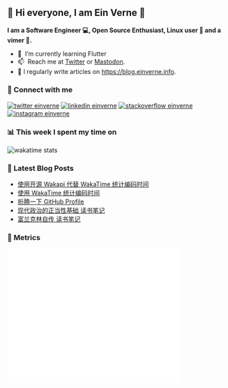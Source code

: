 ## 👋 Hi everyone, I am Ein Verne 👋

**I am a Software Engineer 💻, Open Source Enthusiast, Linux user :penguin: and a vimer :man:.**

- 🌱 &nbsp;I’m currently learning Flutter
- 📫 &nbsp;Reach me at [Twitter](https://twitter.com/einverne) or <a rel="me" href="https://m.gtk.pw/@einverne">Mastodon</a>.
- 📝 I regularly write articles on <https://blog.einverne.info>.


### 🔗 Connect with me
<a href="https://twitter.com/einverne" target="_blank"><img align="center" src="https://raw.githubusercontent.com/rahuldkjain/github-profile-readme-generator/master/src/images/icons/Social/twitter.svg" alt="twitter einverne" height="30" width="40" /></a>
<a href="https://linkedin.com/in/einverne" target="_blank"><img align="center" src="https://raw.githubusercontent.com/rahuldkjain/github-profile-readme-generator/master/src/images/icons/Social/linked-in-alt.svg" alt="linkedin einverne" height="30" width="40" /></a>
<a href="https://stackoverflow.com/users/1820217/einverne" target="_blank"><img align="center" src="https://raw.githubusercontent.com/rahuldkjain/github-profile-readme-generator/master/src/images/icons/Social/stack-overflow.svg" alt="stackoverflow einverne" height="30" width="40" /></a>
<a href="https://instagram.com/einverne" target="_blank"><img align="center" src="https://raw.githubusercontent.com/rahuldkjain/github-profile-readme-generator/master/src/images/icons/Social/instagram.svg" alt="instagram einverne" height="30" width="40" /></a>

### 📊 This week I spent my time on

![wakatime stats](https://github-readme-stats.vercel.app/api/wakatime?username=einverne&api_domain=wakapi.einverne.info&hide_title=true&hide_border=true&langs_count=5&bg_color=00000000&text_color=777&layout=compact)

### 📕 Latest Blog Posts
<!-- BLOG-POST-LIST:START -->
- [使用开源 Wakapi 代替 WakaTime 统计编码时间](https://einverne.github.io/post/2022/09/wakapi-usage.html)
- [使用 WakaTime 统计编码时间](https://einverne.github.io/post/2022/09/wakatime-unlock-all-your-code-stats.html)
- [折腾一下 GitHub Profile](https://einverne.github.io/post/2022/09/github-profile.html)
- [现代政治的正当性基础 读书笔记](https://einverne.github.io/post/2022/09/modern-politics.html)
- [富兰克林自传 读书笔记](https://einverne.github.io/post/2022/08/franklin-autobiography.html)
<!-- BLOG-POST-LIST:END -->

### 👻 Metrics
<img align="left" src="/metrics.base.svg" alt="Metrics" width="400">
